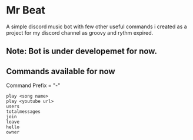# Mr Beat

A simple discord music bot with few other useful commands i created as a project for my discord channel as groovy and rythm expired.

## Note: Bot is under developemet for now.

## Commands available for now

Command Prefix = "-"
```
play <song name>
play <youtube url>
users
totalmessages
join
leave
hello
owner
```

